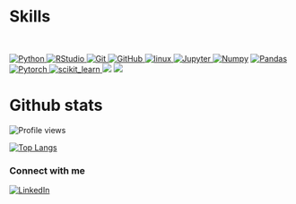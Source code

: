 # Skills
<br>
<p align="left">
<a href="https://www.python.org" target="_blank"> <img src="https://img.shields.io/badge/Python-FFD43B?style=for-the-badge&logo=python&logoColor=darkgreen" alt="Python"/> </a>
<a href="https://www.rstudio.org" target="_blank"> <img src="https://img.shields.io/badge/RStudio-75AADB?style=for-the-badge&logo=RStudio&logoColor=white" alt="RStudio"/> </a>
<a href="https://git-scm.com/" target="_blank"> <img src="https://img.shields.io/badge/GIT-E44C30?style=for-the-badge&logo=git&logoColor=white" alt="Git"/> </a>
<a href="https://github.com/" target="_blank"> <img src="https://img.shields.io/badge/GitHub-100000?style=for-the-badge&logo=github&logoColor=white" alt="GitHub"/>
<a href="https://www.linux.org/" target="_blank"> <img src="https://img.shields.io/badge/Linux-FCC624?style=for-the-badge&logo=linux&logoColor=black" alt="linux"/> </a>
<a href="https://jupyter.org/" target="_blank"> <img src="https://img.shields.io/badge/Jupyter-F37626.svg?&style=for-the-badge&logo=Jupyter&logoColor=white" alt="Jupyter"/> </a>
<a href="https://numpy.org/" target="_blank"> <img src="https://img.shields.io/badge/Numpy-777BB4?style=for-the-badge&logo=numpy&logoColor=white" alt="Numpy"/></a>
<a href="https://pandas.pydata.org/" target="_blank"> <img src="https://img.shields.io/badge/Pandas-2C2D72?style=for-the-badge&logo=pandas&logoColor=white" alt="Pandas"/></a>
<a href="https://pytorch.org/" target="_blank"> <img src="https://img.shields.io/badge/PyTorch-EE4C2C?style=for-the-badge&logo=PyTorch&logoColor=white" alt="Pytorch"/> </a>
<a href="https://scikit-learn.org/" target="_blank"> <img src="https://img.shields.io/badge/scikit_learn-F7931E?style=for-the-badge&logo=scikit-learn&logoColor=white" alt="scikit_learn"/> </a>
<img src="https://img.shields.io/badge/Shell_Script-121011?style=for-the-badge&logo=gnu-bash&logoColor=white" </a>
<img src="https://img.shields.io/badge/SQLite-07405E?style=for-the-badge&logo=sqlite&logoColor=white" </a>
</p>  
 <div>
   
 # Github stats  
   ![Profile views](https://gpvc.arturio.dev/rebecca-weiss)
  
[![Top Langs](https://github-readme-stats.vercel.app/api/top-langs/?username=rebecca-weiss&hide=html&exclude_repo=HealthApp&layout=compact&theme=vision-friendly-dark)](https://github.com/anuraghazra/github-readme-stats)

  
   
   
 ### Connect with me
[<img align="top" alt="LinkedIn" src="https://img.shields.io/badge/LinkedIn-0077B5?style=for-the-badge&logo=linkedin&logoColor=white" />](http://www.linkedin.com/in/rebeccajweiss33)
<br><br>
  
 
